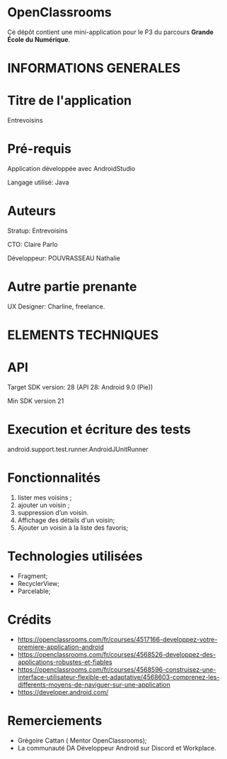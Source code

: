 # OpenClassrooms

Ce dépôt contient une mini-application pour le P3 du parcours **Grande École du Numérique**.

# INFORMATIONS GENERALES

# Titre de l'application

Entrevoisins

# Pré-requis

Application développée avec AndroidStudio

Langage utilisé:
Java

# Auteurs 

Stratup:
 Entrevoisins

CTO:
 Claire Parlo

Développeur:
 POUVRASSEAU Nathalie

# Autre partie prenante

UX Designer:
 Charline, freelance.

# ELEMENTS TECHNIQUES

# API 
Target SDK version:
 28 (API 28: Android 9.0 (Pie))

Min SDK version 
 21

# Execution et écriture des tests
android.support.test.runner.AndroidJUnitRunner

# Fonctionnalités
 1. lister mes voisins ;
 2. ajouter un voisin ;
 3. suppression d’un voisin.
 4. Affichage des détails d'un voisin;
 5. Ajouter un voisin à la liste des favoris;

# Technologies utilisées
 * Fragment;
 * RecyclerView;
 * Parcelable;

# Crédits
 - https://openclassrooms.com/fr/courses/4517166-developpez-votre-premiere-application-android
 - https://openclassrooms.com/fr/courses/4568526-developpez-des-applications-robustes-et-fiables
 - https://openclassrooms.com/fr/courses/4568596-construisez-une-interface-utilisateur-flexible-et-adaptative/4568603-comprenez-les-differents-moyens-de-naviguer-sur-une-application
 - https://developer.android.com/

# Remerciements

* Grégoire Cattan ( Mentor OpenClassrooms);
* La communauté DA Développeur Android sur Discord et Workplace.
